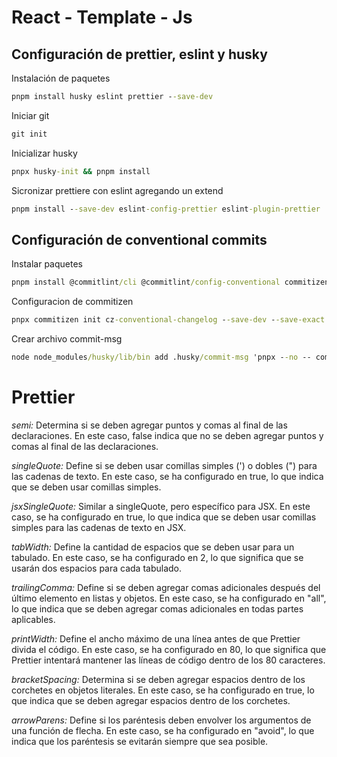 # React - Template - Js

## Configuración de prettier, eslint y husky

Instalación de paquetes

```cmd
pnpm install husky eslint prettier --save-dev
```

Iniciar git

```cmd
git init
```

Inicializar husky

```cmd
pnpx husky-init && pnpm install
```

Sicronizar prettiere con eslint agregando un extend

```cmd
pnpm install --save-dev eslint-config-prettier eslint-plugin-prettier
```

## Configuración de conventional commits

Instalar paquetes

```cmd
pnpm install @commitlint/cli @commitlint/config-conventional commitizen cz-conventional-changelog --save-dev
```

Configuracion de commitizen

```cmd
pnpx commitizen init cz-conventional-changelog --save-dev --save-exact

```

Crear archivo commit-msg

```cmd
node node_modules/husky/lib/bin add .husky/commit-msg 'pnpx --no -- commitlint --edit "$1"'
```

# Prettier

*semi:* Determina si se deben agregar puntos y comas al final de las declaraciones. En este caso, false indica que no se deben agregar puntos y comas al final de las declaraciones.

*singleQuote:* Define si se deben usar comillas simples (') o dobles (") para las cadenas de texto. En este caso, se ha configurado en true, lo que indica que se deben usar comillas simples.

*jsxSingleQuote:* Similar a singleQuote, pero específico para JSX. En este caso, se ha configurado en true, lo que indica que se deben usar comillas simples para las cadenas de texto en JSX.

*tabWidth:* Define la cantidad de espacios que se deben usar para un tabulado. En este caso, se ha configurado en 2, lo que significa que se usarán dos espacios para cada tabulado.

*trailingComma:* Define si se deben agregar comas adicionales después del último elemento en listas y objetos. En este caso, se ha configurado en "all", lo que indica que se deben agregar comas adicionales en todas partes aplicables.

*printWidth:* Define el ancho máximo de una línea antes de que Prettier divida el código. En este caso, se ha configurado en 80, lo que significa que Prettier intentará mantener las líneas de código dentro de los 80 caracteres.

*bracketSpacing:* Determina si se deben agregar espacios dentro de los corchetes en objetos literales. En este caso, se ha configurado en true, lo que indica que se deben agregar espacios dentro de los corchetes.

*arrowParens:* Define si los paréntesis deben envolver los argumentos de una función de flecha. En este caso, se ha configurado en "avoid", lo que indica que los paréntesis se evitarán siempre que sea posible.
